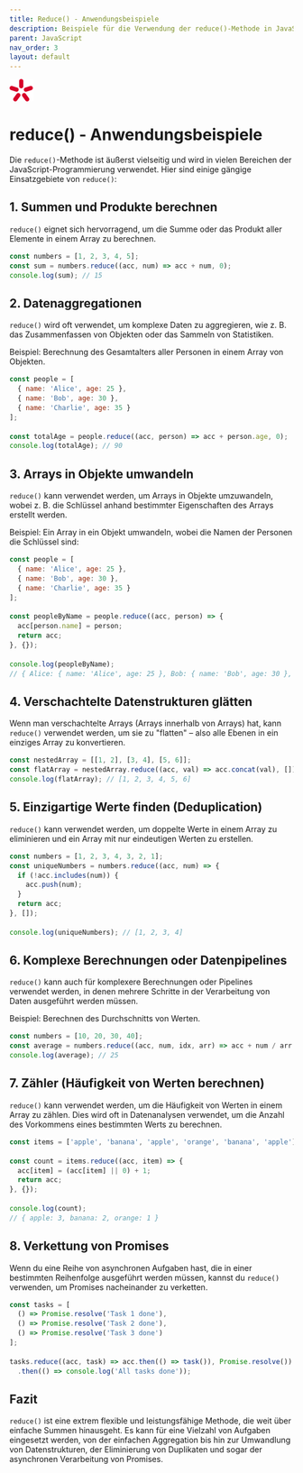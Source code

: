 ```yaml
---
title: Reduce() - Anwendungsbeispiele
description: Beispiele für die Verwendung der reduce()-Methode in JavaScript.
parent: JavaScript
nav_order: 3
layout: default
---
```


![bg left:50% 80%](../../assets/imgs/spg_logo.png)

# reduce() - Anwendungsbeispiele
Die `reduce()`-Methode ist äußerst vielseitig und wird in vielen Bereichen der JavaScript-Programmierung verwendet. Hier sind einige gängige Einsatzgebiete von `reduce()`:

## 1. **Summen und Produkte berechnen**
`reduce()` eignet sich hervorragend, um die Summe oder das Produkt aller Elemente in einem Array zu berechnen.

```javascript
const numbers = [1, 2, 3, 4, 5];
const sum = numbers.reduce((acc, num) => acc + num, 0);
console.log(sum); // 15
```

## 2. **Datenaggregationen**
`reduce()` wird oft verwendet, um komplexe Daten zu aggregieren, wie z. B. das Zusammenfassen von Objekten oder das Sammeln von Statistiken.

Beispiel: Berechnung des Gesamtalters aller Personen in einem Array von Objekten.

```javascript
const people = [
  { name: 'Alice', age: 25 },
  { name: 'Bob', age: 30 },
  { name: 'Charlie', age: 35 }
];

const totalAge = people.reduce((acc, person) => acc + person.age, 0);
console.log(totalAge); // 90
```

## 3. **Arrays in Objekte umwandeln**
`reduce()` kann verwendet werden, um Arrays in Objekte umzuwandeln, wobei z. B. die Schlüssel anhand bestimmter Eigenschaften des Arrays erstellt werden.

Beispiel: Ein Array in ein Objekt umwandeln, wobei die Namen der Personen die Schlüssel sind:

```javascript
const people = [
  { name: 'Alice', age: 25 },
  { name: 'Bob', age: 30 },
  { name: 'Charlie', age: 35 }
];

const peopleByName = people.reduce((acc, person) => {
  acc[person.name] = person;
  return acc;
}, {});

console.log(peopleByName);
// { Alice: { name: 'Alice', age: 25 }, Bob: { name: 'Bob', age: 30 }, Charlie: { name: 'Charlie', age: 35 } }
```

## 4. **Verschachtelte Datenstrukturen glätten**
Wenn man verschachtelte Arrays (Arrays innerhalb von Arrays) hat, kann `reduce()` verwendet werden, um sie zu "flatten" – also alle Ebenen in ein einziges Array zu konvertieren.

```javascript
const nestedArray = [[1, 2], [3, 4], [5, 6]];
const flatArray = nestedArray.reduce((acc, val) => acc.concat(val), []);
console.log(flatArray); // [1, 2, 3, 4, 5, 6]
```

## 5. **Einzigartige Werte finden (Deduplication)**
`reduce()` kann verwendet werden, um doppelte Werte in einem Array zu eliminieren und ein Array mit nur eindeutigen Werten zu erstellen.

```javascript
const numbers = [1, 2, 3, 4, 3, 2, 1];
const uniqueNumbers = numbers.reduce((acc, num) => {
  if (!acc.includes(num)) {
    acc.push(num);
  }
  return acc;
}, []);

console.log(uniqueNumbers); // [1, 2, 3, 4]
```

## 6. **Komplexe Berechnungen oder Datenpipelines**
`reduce()` kann auch für komplexere Berechnungen oder Pipelines verwendet werden, in denen mehrere Schritte in der Verarbeitung von Daten ausgeführt werden müssen.

Beispiel: Berechnen des Durchschnitts von Werten.

```javascript
const numbers = [10, 20, 30, 40];
const average = numbers.reduce((acc, num, idx, arr) => acc + num / arr.length, 0);
console.log(average); // 25
```

## 7. **Zähler (Häufigkeit von Werten berechnen)**
`reduce()` kann verwendet werden, um die Häufigkeit von Werten in einem Array zu zählen. Dies wird oft in Datenanalysen verwendet, um die Anzahl des Vorkommens eines bestimmten Werts zu berechnen.

```javascript
const items = ['apple', 'banana', 'apple', 'orange', 'banana', 'apple'];

const count = items.reduce((acc, item) => {
  acc[item] = (acc[item] || 0) + 1;
  return acc;
}, {});

console.log(count); 
// { apple: 3, banana: 2, orange: 1 }
```

## 8. **Verkettung von Promises**
Wenn du eine Reihe von asynchronen Aufgaben hast, die in einer bestimmten Reihenfolge ausgeführt werden müssen, kannst du `reduce()` verwenden, um Promises nacheinander zu verketten.

```javascript
const tasks = [
  () => Promise.resolve('Task 1 done'),
  () => Promise.resolve('Task 2 done'),
  () => Promise.resolve('Task 3 done')
];

tasks.reduce((acc, task) => acc.then(() => task()), Promise.resolve())
  .then(() => console.log('All tasks done'));
```

## Fazit

`reduce()` ist eine extrem flexible und leistungsfähige Methode, die weit über einfache Summen hinausgeht. Es kann für eine Vielzahl von Aufgaben eingesetzt werden, von der einfachen Aggregation bis hin zur Umwandlung von Datenstrukturen, der Eliminierung von Duplikaten und sogar der asynchronen Verarbeitung von Promises.